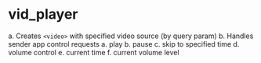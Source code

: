 vid_player
==========

a. Creates `<video>` with specified video source (by query param)
b. Handles sender app control requests
    a. play
    b. pause
    c. skip to specified time
    d. volume control
    e. current time
    f. current volume level
